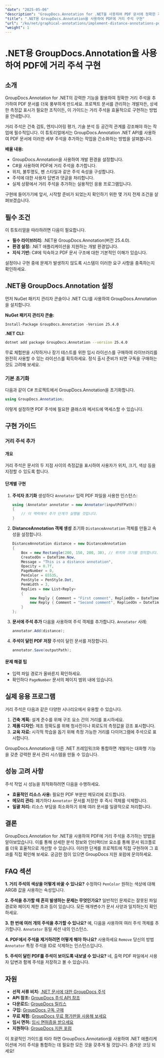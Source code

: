 ```yaml
---
"date": "2025-05-06"
"description": "GroupDocs.Annotation for .NET을 사용하여 PDF 문서에 정확한 거리 주석을 추가하는 방법을 알아보세요. 이 가이드에서는 설정, 구성 및 실제 적용 사례를 다룹니다."
"title": ".NET용 GroupDocs.Annotation을 사용하여 PDF에 거리 주석 구현"
"url": "/ko/net/graphical-annotations/implement-distance-annotations-pdfs-groupdocs-dotnet/"
"weight": 1
---
```


# .NET용 GroupDocs.Annotation을 사용하여 PDF에 거리 주석 구현

## 소개

GroupDocs.Annotation for .NET의 강력한 기능을 활용하여 정확한 거리 주석을 추가하여 PDF 문서를 더욱 풍부하게 만드세요. 프로젝트 문서를 관리하는 개발자든, 상세한 측정값 표시가 필요한 조직이든, 이 가이드는 거리 주석을 효율적으로 구현하는 방법을 안내합니다.

거리 주석은 건축 검토, 엔지니어링 평가, 기술 분석 등 공간적 관계를 강조해야 하는 작업에 필수적입니다. 이 튜토리얼에서는 GroupDocs.Annotation .NET API를 사용하여 PDF 문서에 이러한 세부 주석을 추가하는 작업을 간소화하는 방법을 살펴봅니다.

**배울 내용:**
- GroupDocs.Annotation을 사용하여 개발 환경을 설정합니다.
- C#을 사용하여 PDF에 거리 주석을 추가합니다.
- 위치, 불투명도, 펜 스타일과 같은 주석 속성을 구성합니다.
- 주석에 대한 사용자 답변과 댓글을 처리합니다.
- 실제 상황에서 거리 주석을 추가하는 실용적인 응용 프로그램입니다.

구현에 들어가기에 앞서, 시작할 준비가 되었는지 확인하기 위한 몇 가지 전제 조건을 살펴보겠습니다.

## 필수 조건

이 튜토리얼을 따라하려면 다음이 필요합니다.
- **필수 라이브러리:** .NET용 GroupDocs.Annotation(버전 25.4.0).
- **환경 설정:** .NET 애플리케이션을 지원하는 개발 환경입니다.
- **지식 기반:** C#에 익숙하고 PDF 문서 구조에 대한 기본적인 이해가 있습니다.

설정이나 구현 중에 문제가 발생하지 않도록 시스템이 이러한 요구 사항을 충족하는지 확인하세요.

## .NET용 GroupDocs.Annotation 설정

먼저 NuGet 패키지 관리자 콘솔이나 .NET CLI를 사용하여 GroupDocs.Annotation을 설치합니다.

**NuGet 패키지 관리자 콘솔:**
```shell
Install-Package GroupDocs.Annotation -Version 25.4.0
```

**.NET CLI:**
```bash
dotnet add package GroupDocs.Annotation --version 25.4.0
```

무료 체험판을 시작하거나 장기 테스트를 위한 임시 라이선스를 구매하여 라이브러리를 완전히 사용할 수 있는 라이선스를 획득하세요. 정식 출시 준비가 되면 구독을 구매하는 것도 고려해 보세요.

### 기본 초기화

다음과 같이 C# 프로젝트에서 GroupDocs.Annotation을 초기화합니다.
```csharp
using GroupDocs.Annotation;
```

이렇게 설정하면 PDF 주석에 필요한 클래스와 메서드에 액세스할 수 있습니다.

## 구현 가이드

### 거리 주석 추가

#### 개요

거리 주석은 문서의 두 지점 사이의 측정값을 표시하여 사용자가 위치, 크기, 색상 등을 지정할 수 있도록 합니다.

#### 단계별 구현
1. **주석자 초기화**
   생성하다 `Annotator` 입력 PDF 파일을 사용한 인스턴스:
   ```csharp
   using (Annotator annotator = new Annotator(inputPdfPath))
   {
       // 이 맥락에서 추가 단계가 실행될 것입니다.
   }
   ```
2. **DistanceAnnotation 객체 생성**
   초기화 `DistanceAnnotation` 객체를 만들고 속성을 설정합니다.
   ```csharp
   DistanceAnnotation distance = new DistanceAnnotation
   {
       Box = new Rectangle(200, 150, 200, 30), // 위치와 크기를 정의합니다.
       CreatedOn = DateTime.Now,
       Message = "This is a distance annotation",
       Opacity = 0.7f,
       PageNumber = 0,
       PenColor = 65535,
       PenStyle = PenStyle.Dot,
       PenWidth = 3,
       Replies = new List<Reply>
       {
           new Reply { Comment = "First comment", RepliedOn = DateTime.Now },
           new Reply { Comment = "Second comment", RepliedOn = DateTime.Now }
       }
   };
   ```
3. **문서에 주석 추가**
   다음을 사용하여 주석 객체를 추가합니다. `Annotator` 사례:
   ```csharp
   annotator.Add(distance);
   ```
4. **주석이 달린 PDF 저장**
   주석이 달린 문서를 저장합니다.
   ```csharp
   annotator.Save(outputPath);
   ```

#### 문제 해결 팁
- 입력 파일 경로가 올바른지 확인하세요.
- 확인하다 `PageNumber` 문서의 페이지 범위 내에 있습니다.

## 실제 응용 프로그램

거리 주석은 다음과 같은 다양한 시나리오에서 유용할 수 있습니다.
1. **건축 계획:** 설계 준수를 위해 구조 요소 간의 거리를 표시하세요.
2. **제품 디자인:** 제조 정확도를 위해 청사진이나 회로도의 측정값을 강조 표시합니다.
3. **교육 자료:** 시각적 학습을 돕기 위해 측정 가능한 거리를 다이어그램에 주석으로 표시합니다.

GroupDocs.Annotation을 다른 .NET 프레임워크와 통합하면 개발자는 대화형 기능을 갖춘 강력한 문서 관리 시스템을 만들 수 있습니다.

## 성능 고려 사항

주석 작업 시 성능을 최적화하려면 다음을 수행하세요.
- **효율적인 리소스 사용:** 필요한 PDF 부분만 메모리에 로드합니다.
- **메모리 관리:** 폐기하다 `Annotator` 문서를 저장한 후 즉시 객체를 삭제합니다.
- **일괄 처리:** 리소스 부담을 최소화하기 위해 여러 문서를 일괄적으로 처리합니다.

## 결론

GroupDocs.Annotation for .NET을 사용하여 PDF에 거리 주석을 추가하는 방법을 알아보았습니다. 이를 통해 상세한 분석 정보와 인터랙티브 요소를 통해 문서 워크플로를 더욱 효율적으로 개선할 수 있습니다. 이러한 단계를 프로젝트에 직접 구현하여 그 효과를 직접 확인해 보세요. 궁금한 점이 있으면 GroupDocs 지원 포럼에 문의하세요.

## FAQ 섹션

**1. 거리 주석의 색상을 어떻게 바꿀 수 있나요?**
   수정하다 `PenColor` 원하는 색상에 대해 ARGB 값을 사용하는 속성입니다.

**2. 주석을 추가할 때 흔히 발생하는 문제는 무엇인가요?**
   일반적인 문제로는 잘못된 파일 경로와 페이지 제한 초과 등이 있습니다. 모든 매개변수가 문서 사양과 일치하는지 확인하세요.

**3. 한 번에 여러 개의 주석을 추가할 수 있나요?**
   예, 다음을 사용하여 여러 주석 객체를 추가합니다. `Annotator` 동일 세션 내의 인스턴스.

**4. PDF에서 주석을 제거하려면 어떻게 해야 하나요?**
   사용하세요 `Remove` 당신의 방법 `Annotator` 특정 주석을 ID로 삭제하는 인스턴스입니다.

**5. 주석이 달린 PDF를 주석이 보이도록 내보낼 수 있나요?**
   네, 출력 PDF 파일에서 사용자 답변과 함께 주석을 저장하고 볼 수 있습니다.

## 자원
- **선적 서류 비치:** [.NET 문서에 대한 GroupDocs 주석](https://docs.groupdocs.com/annotation/net/)
- **API 참조:** [GroupDocs 주석 API 참조](https://reference.groupdocs.com/annotation/net/)
- **다운로드:** [GroupDocs 릴리스](https://releases.groupdocs.com/annotation/net/)
- **구입:** [GroupDocs 구독 구매](https://purchase.groupdocs.com/buy)
- **무료 체험:** [GroupDocs 무료 평가판을 사용해 보세요](https://releases.groupdocs.com/annotation/net/)
- **임시 면허:** [임시 면허증을 받으세요](https://purchase.groupdocs.com/temporary-license/)
- **지원하다:** [GroupDocs 지원 포럼](https://forum.groupdocs.com/c/annotation/) 

이 포괄적인 가이드를 따라 하면 GroupDocs.Annotation을 사용하여 .NET 애플리케이션에 거리 주석을 통합하는 데 필요한 모든 것을 갖추게 될 것입니다. 즐거운 코딩 되세요!